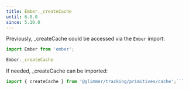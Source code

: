 ```yaml
---
title: Ember._createCache
until: 6.0.0
since: 5.10.0
---
```



Previously, _createCache could be accessed via the `Ember` import:
```js
import Ember from 'ember';

Ember._createCache
```

 If needed, _createCache can be imported:
```js
import { createCache } from '@glimmer/tracking/primitives/cache';```
